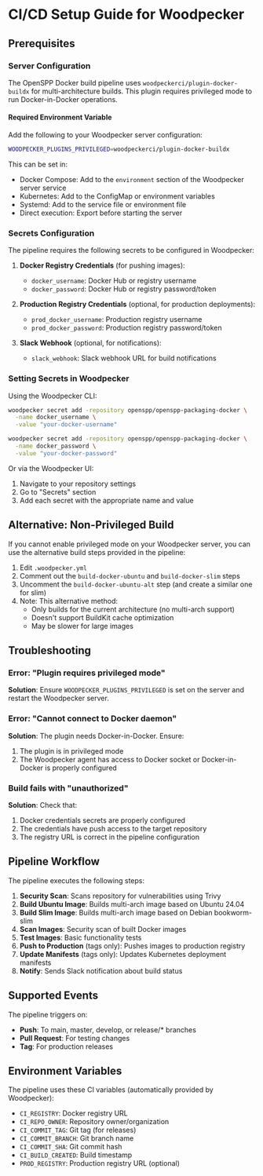 # CI/CD Setup Guide for Woodpecker

## Prerequisites

### Server Configuration

The OpenSPP Docker build pipeline uses `woodpeckerci/plugin-docker-buildx` for multi-architecture builds. This plugin requires privileged mode to run Docker-in-Docker operations.

#### Required Environment Variable

Add the following to your Woodpecker server configuration:

```bash
WOODPECKER_PLUGINS_PRIVILEGED=woodpeckerci/plugin-docker-buildx
```

This can be set in:
- Docker Compose: Add to the `environment` section of the Woodpecker server service
- Kubernetes: Add to the ConfigMap or environment variables
- Systemd: Add to the service file or environment file
- Direct execution: Export before starting the server

### Secrets Configuration

The pipeline requires the following secrets to be configured in Woodpecker:

1. **Docker Registry Credentials** (for pushing images):
   - `docker_username`: Docker Hub or registry username
   - `docker_password`: Docker Hub or registry password/token

2. **Production Registry Credentials** (optional, for production deployments):
   - `prod_docker_username`: Production registry username
   - `prod_docker_password`: Production registry password/token

3. **Slack Webhook** (optional, for notifications):
   - `slack_webhook`: Slack webhook URL for build notifications

### Setting Secrets in Woodpecker

Using the Woodpecker CLI:
```bash
woodpecker secret add -repository openspp/openspp-packaging-docker \
  -name docker_username \
  -value "your-docker-username"

woodpecker secret add -repository openspp/openspp-packaging-docker \
  -name docker_password \
  -value "your-docker-password"
```

Or via the Woodpecker UI:
1. Navigate to your repository settings
2. Go to "Secrets" section
3. Add each secret with the appropriate name and value

## Alternative: Non-Privileged Build

If you cannot enable privileged mode on your Woodpecker server, you can use the alternative build steps provided in the pipeline:

1. Edit `.woodpecker.yml`
2. Comment out the `build-docker-ubuntu` and `build-docker-slim` steps
3. Uncomment the `build-docker-ubuntu-alt` step (and create a similar one for slim)
4. Note: This alternative method:
   - Only builds for the current architecture (no multi-arch support)
   - Doesn't support BuildKit cache optimization
   - May be slower for large images

## Troubleshooting

### Error: "Plugin requires privileged mode"

**Solution**: Ensure `WOODPECKER_PLUGINS_PRIVILEGED` is set on the server and restart the Woodpecker server.

### Error: "Cannot connect to Docker daemon"

**Solution**: The plugin needs Docker-in-Docker. Ensure:
1. The plugin is in privileged mode
2. The Woodpecker agent has access to Docker socket or Docker-in-Docker is properly configured

### Build fails with "unauthorized"

**Solution**: Check that:
1. Docker credentials secrets are properly configured
2. The credentials have push access to the target repository
3. The registry URL is correct in the pipeline configuration

## Pipeline Workflow

The pipeline executes the following steps:

1. **Security Scan**: Scans repository for vulnerabilities using Trivy
2. **Build Ubuntu Image**: Builds multi-arch image based on Ubuntu 24.04
3. **Build Slim Image**: Builds multi-arch image based on Debian bookworm-slim
4. **Scan Images**: Security scan of built Docker images
5. **Test Images**: Basic functionality tests
6. **Push to Production** (tags only): Pushes images to production registry
7. **Update Manifests** (tags only): Updates Kubernetes deployment manifests
8. **Notify**: Sends Slack notification about build status

## Supported Events

The pipeline triggers on:
- **Push**: To main, master, develop, or release/* branches
- **Pull Request**: For testing changes
- **Tag**: For production releases

## Environment Variables

The pipeline uses these CI variables (automatically provided by Woodpecker):
- `CI_REGISTRY`: Docker registry URL
- `CI_REPO_OWNER`: Repository owner/organization
- `CI_COMMIT_TAG`: Git tag (for releases)
- `CI_COMMIT_BRANCH`: Git branch name
- `CI_COMMIT_SHA`: Git commit hash
- `CI_BUILD_CREATED`: Build timestamp
- `PROD_REGISTRY`: Production registry URL (optional)